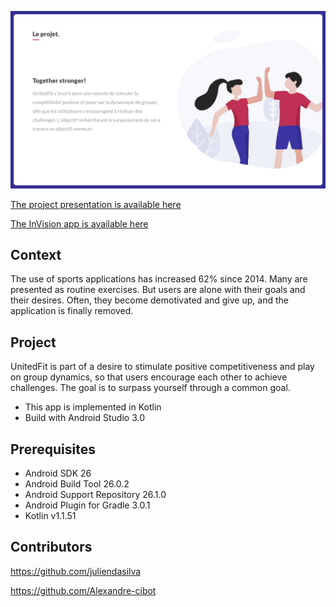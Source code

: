 ![Home page](https://raw.githubusercontent.com/juliendasilva/UnitedFit/master/Maquettes/UnitedFit.jpg)

[The project presentation is available here](https://github.com/juliendasilva/UnitedFit/blob/master/UnitedFit_Presentation.pdf)

[The InVision app is available here](https://projects.invisionapp.com/share/37KIH26EFUB#/screens)

## Context

The use of sports applications has increased 62% since 2014. Many are presented as routine exercises. But users are alone with their goals and their desires. Often, they become demotivated and give up, and the application is finally removed.

## Project

UnitedFit is part of a desire to stimulate positive competitiveness and play on group dynamics, so that users encourage each other to achieve challenges. The goal is to surpass yourself through a common goal.

* This app is implemented in Kotlin
* Build with Android Studio 3.0

## Prerequisites
* Android SDK 26
* Android Build Tool 26.0.2
* Android Support Repository 26.1.0
* Android Plugin for Gradle 3.0.1
* Kotlin v1.1.51

## Contributors

https://github.com/juliendasilva

https://github.com/Alexandre-cibot
